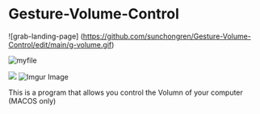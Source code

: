 # Gesture-Volume-Control
![grab-landing-page]
(https://github.com/sunchongren/Gesture-Volume-Control/edit/main/g-volume.gif)

![myfile](https://github.com/sunchongren/Gesture-Volume-Control/edit/main/g2.gif)

![](g2.gif)
![Imgur Image](https://github.com/sunchongren/Gesture-Volume-Control/edit/main/g2.gif)

This is a program that allows you control the Volumn of your computer (MACOS only)

